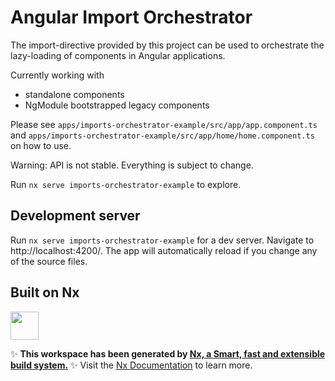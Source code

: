 # Angular Import Orchestrator

The import-directive provided by this project can be used to orchestrate the lazy-loading of components in Angular applications.

Currently working with
* standalone components
* NgModule bootstrapped legacy components

Please see `apps/imports-orchestrator-example/src/app/app.component.ts` and `apps/imports-orchestrator-example/src/app/home/home.component.ts` on how to use.

Warning: API is not stable. Everything is subject to change.

Run `nx serve imports-orchestrator-example` to explore.

## Development server

Run `nx serve imports-orchestrator-example` for a dev server. Navigate to http://localhost:4200/. The app will automatically reload if you change any of the source files.

## Built on Nx

<a alt="Nx logo" href="https://nx.dev" target="_blank" rel="noreferrer"><img src="https://raw.githubusercontent.com/nrwl/nx/master/images/nx-logo.png" width="45"></a>

✨ **This workspace has been generated by [Nx, a Smart, fast and extensible build system.](https://nx.dev)** ✨
Visit the [Nx Documentation](https://nx.dev) to learn more.
